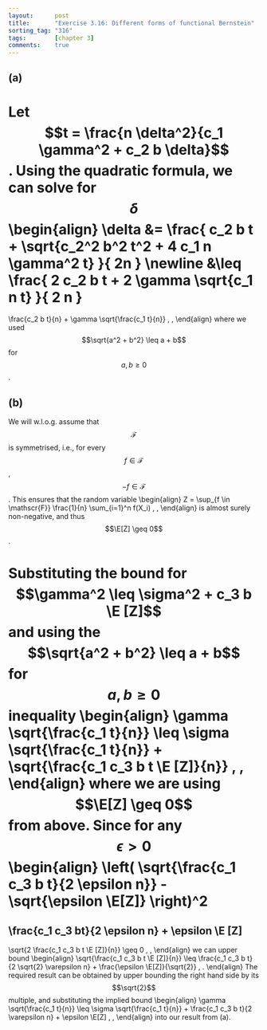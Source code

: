 ```yaml
---
layout:      post
title:       "Exercise 3.16: Different forms of functional Bernstein"
sorting_tag: "316"
tags:        [chapter 3]
comments:    true
---
```


## (a)

Let $$t = \frac{n \delta^2}{c_1 \gamma^2 + c_2 b \delta}$$. Using the quadratic
formula, we can solve for $$\delta$$
\begin{align}
  \delta
  &=
  \frac{
    c\_2 b t + \sqrt{c\_2^2 b^2 t^2 + 4 c\_1 n \gamma^2 t}
  }{
    2n
  }
  \newline
  &\leq
  \frac{
    2 c\_2 b t + 2 \gamma \sqrt{c\_1 n t}
  }{
    2 n
  }
  =
  \frac{c\_2 b t}{n}
  +
  \gamma
  \sqrt{\frac{c\_1 t}{n}}
  \, ,
\end{align}
where we used $$\sqrt{a^2 + b^2} \leq a + b$$ for $$a, b \geq 0$$.


## (b)

We will w.l.o.g. assume that $$\mathscr{F}$$ is symmetrised, i.e., for every
$$f \in \mathscr{F}$$, $$-f \in \mathscr{F}$$. This ensures that the
random variable
\begin{align}
  Z = \sup\_{f \in \mathscr{F}} \frac{1}{n} \sum\_{i=1}^n f(X\_i)
  \, ,
\end{align}
is almost surely non-negative, and thus $$\E[Z] \geq 0$$.

Substituting the bound for $$\gamma^2 \leq \sigma^2 + c_3 b \E [Z]$$ and using
the $$\sqrt{a^2 + b^2} \leq a + b$$ for $$a, b \geq 0 $$ inequality
\begin{align}
  \gamma
  \sqrt{\frac{c\_1 t}{n}}
  \leq
  \sigma \sqrt{\frac{c\_1 t}{n}}
  +
  \sqrt{\frac{c\_1 c\_3 b t \E [Z]}{n}}
  \, ,
\end{align}
where we are using $$\E[Z] \geq 0$$ from above. Since for any $$\epsilon > 0$$
\begin{align}
  \left(
    \sqrt{\frac{c_1 c_3 b t}{2 \epsilon n}}
    -
    \sqrt{\epsilon \E[Z]}
  \right)^2
  =
  \frac{c\_1 c\_3 bt}{2 \epsilon n}
  +
  \epsilon \E [Z]
  -
  \sqrt{2 \frac{c\_1 c\_3 b t \E [Z]}{n}}
  \geq
  0
  \, ,
\end{align}
we can upper bound
\begin{align}
  \sqrt{\frac{c\_1 c\_3 b t \E [Z]}{n}}
  \leq
  \frac{c\_1 c\_3 b t}{2 \sqrt{2} \varepsilon n}
  +
  \frac{\epsilon \E[Z]}{\sqrt{2}}
  \, .
\end{align}
The required result can be obtained by upper bounding the right hand side by its
$$\sqrt{2}$$ multiple, and substituting the implied bound
\begin{align}
  \gamma
  \sqrt{\frac{c\_1 t}{n}}
  \leq
  \sigma \sqrt{\frac{c\_1 t}{n}}
  +
  \frac{c\_1 c\_3 b t}{2 \varepsilon n}
  +
  \epsilon \E[Z]
  \, ,
\end{align}
into our result from (a).
